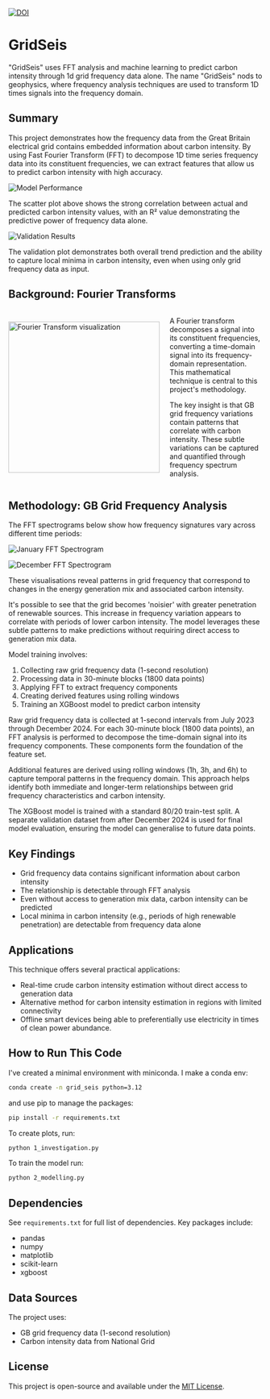 [![DOI](https://zenodo.org/badge/398899394.svg)](https://doi.org/10.5281/zenodo.14933301)

# GridSeis

"GridSeis" uses FFT analysis and machine learning to predict carbon intensity through 1d grid frequency data alone. The name "GridSeis" nods to geophysics, where frequency analysis techniques are used to transform 1D times signals into the frequency domain.

## Summary

This project demonstrates how the frequency data from the Great Britain electrical grid contains embedded information about carbon intensity. By using Fast Fourier Transform (FFT) to decompose 1D time series frequency data into its constituent frequencies, we can extract features that allow us to predict carbon intensity with high accuracy.

![Model Performance](/plots/scatter_xgb.png)

The scatter plot above shows the strong correlation between actual and predicted carbon intensity values, with an R² value demonstrating the predictive power of frequency data alone.

![Validation Results](/plots/validation.png)

The validation plot demonstrates both overall trend prediction and the ability to capture local minima in carbon intensity, even when using only grid frequency data as input.

## Background: Fourier Transforms

<div style="display: flex; align-items: center;">
  <img src="plots/fourier.png" alt="Fourier Transform visualization" width="300">
  <div style="margin-left: 20px;">
    <p>A Fourier transform decomposes a signal into its constituent frequencies, converting a time-domain signal into its frequency-domain representation. This mathematical technique is central to this project's methodology.</p>
    <p>The key insight is that GB grid frequency variations contain patterns that correlate with carbon intensity. These subtle variations can be captured and quantified through frequency spectrum analysis.</p>
  </div>
</div>

## Methodology: GB Grid Frequency Analysis

The FFT spectrograms below show how frequency signatures vary across different time periods:

![January FFT Spectrogram](/plots/fft_heatmap_january.png)

![December FFT Spectrogram](/plots/fft_heatmap_december.png)

These visualisations reveal patterns in grid frequency that correspond to changes in the energy generation mix and associated carbon intensity.

It's possible to see that the grid becomes 'noisier' with greater penetration of renewable sources. This increase in frequency variation appears to correlate with periods of lower carbon intensity. The model leverages these subtle patterns to make predictions without requiring direct access to generation mix data.

Model training involves:

1. Collecting raw grid frequency data (1-second resolution)
2. Processing data in 30-minute blocks (1800 data points)
3. Applying FFT to extract frequency components
4. Creating derived features using rolling windows
5. Training an XGBoost model to predict carbon intensity

Raw grid frequency data is collected at 1-second intervals from July 2023 through December 2024. For each 30-minute block (1800 data points), an FFT analysis is performed to decompose the time-domain signal into its frequency components. These components form the foundation of the feature set.

Additional features are derived using rolling windows (1h, 3h, and 6h) to capture temporal patterns in the frequency domain. This approach helps identify both immediate and longer-term relationships between grid frequency characteristics and carbon intensity.

The XGBoost model is trained with a standard 80/20 train-test split. A separate validation dataset from after December 2024 is used for final model evaluation, ensuring the model can generalise to future data points.


## Key Findings

- Grid frequency data contains significant information about carbon intensity
- The relationship is detectable through FFT analysis
- Even without access to generation mix data, carbon intensity can be predicted
- Local minima in carbon intensity (e.g., periods of high renewable penetration) are detectable from frequency data alone

## Applications

This technique offers several practical applications:

- Real-time crude carbon intensity estimation without direct access to generation data
- Alternative method for carbon intensity estimation in regions with limited connectivity
- Offline smart devices being able to preferentially use electricity in times of clean power abundance.

## How to Run This Code

I've created a minimal environment with miniconda. I make a conda env:

```bash
conda create -n grid_seis python=3.12
```

and use pip to manage the packages:

```bash
pip install -r requirements.txt
```

To create plots, run:
```bash
python 1_investigation.py
```

To train the model run:
```bash
python 2_modelling.py
```

## Dependencies

See `requirements.txt` for full list of dependencies. Key packages include:
- pandas
- numpy
- matplotlib
- scikit-learn
- xgboost

## Data Sources

The project uses:
- GB grid frequency data (1-second resolution)
- Carbon intensity data from National Grid

## License

This project is open-source and available under the [MIT License](LICENSE).